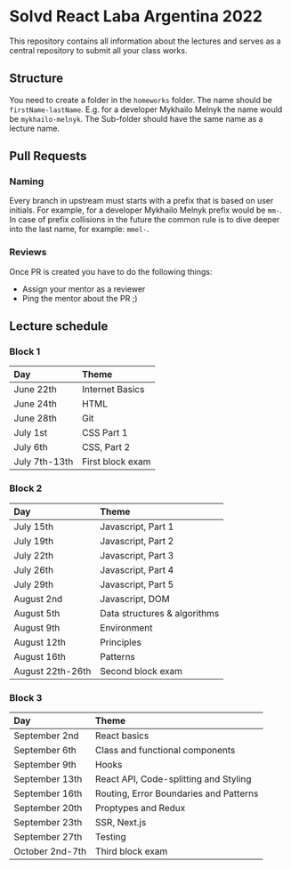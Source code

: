 # Solvd React Laba Argentina 2022

This repository contains all information about the lectures and serves as a central repository to submit all your class works.

## Structure

You need to create a folder in the `homeworks` folder. The name should be `firstName-lastName`. E.g. for a developer Mykhailo Melnyk the name would be `mykhailo-melnyk`. The Sub-folder should have the same name as a lecture name.

## Pull Requests

### Naming

Every branch in upstream must starts with a prefix that is based on user initials. For example, for a developer Mykhailo Melnyk prefix would be `mm-`. In case of prefix collisions in the future the common rule is to dive deeper into the last name, for example: `mmel-`.

### Reviews

Once PR is created you have to do the following things:

- Assign your mentor as a reviewer
- Ping the mentor about the PR ;)

## Lecture schedule

### Block 1

| Day          | Theme            |
| :----------- | :--------------- |
| June 22th    | Internet Basics  |
| June 24th    | HTML             |
| June 28th    | Git              |
| July 1st     | CSS Part 1       |
| July 6th     | CSS, Part 2      |
| July 7th-13th | First block exam |

### Block 2

| Day          | Theme              |
| :----------- | :----------------- |
| July 15th    | Javascript, Part 1 |
| July 19th    | Javascript, Part 2 |
| July 22th    | Javascript, Part 3 |
| July 26th    | Javascript, Part 4 |
| July 29th    | Javascript, Part 5 |
| August 2nd   | Javascript, DOM    |
| August 5th   | Data structures & algorithms |
| August 9th   | Environment |
| August 12th  | Principles |
| August 16th  | Patterns |
| August 22th-26th | Second block exam |

### Block 3

| Day          | Theme              |
| :----------- | :----------------- |
| September 2nd   | React basics |
| September 6th   | Class and functional components |
| September 9th   | Hooks |
| September 13th  | React API, Code-splitting and Styling |
| September 16th  | Routing, Error Boundaries and Patterns |
| September 20th  | Proptypes and Redux |
| September 23th  | SSR, Next.js |
| September 27th  | Testing |
| October 2nd-7th | Third block exam |
